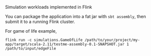 Simulation workloads implemented in Flink 

You can package the application into a fat jar with `sbt assembly`, then submit it to a running Flink cluster. 

For game of life example,
```
flink run -c simulations.GameOfLife /path/to/your/project/my-app/target/scala-2.11/testme-assembly-0.1-SNAPSHOT.jar 1 /path/to/input/edgeFile
```
